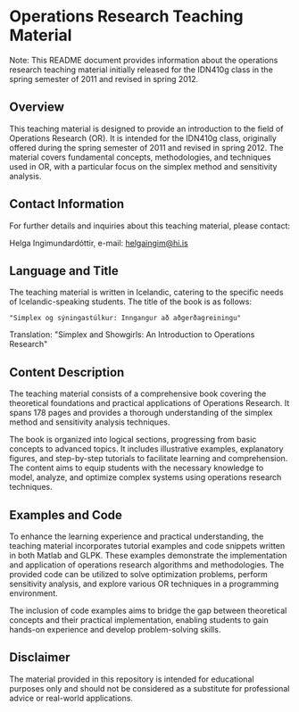 # Operations Research Teaching Material
Note: This README document provides information about the operations research teaching material initially released for the IDN410g class in the spring semester of 2011 and revised in spring 2012.

## Overview
This teaching material is designed to provide an introduction to the field of Operations Research (OR). It is intended for the IDN410g class, originally offered during the spring semester of 2011 and revised in spring 2012. The material covers fundamental concepts, methodologies, and techniques used in OR, with a particular focus on the simplex method and sensitivity analysis.

## Contact Information
For further details and inquiries about this teaching material, please contact:

Helga Ingimundardóttir, e-mail: helgaingim@hi.is

## Language and Title
The teaching material is written in Icelandic, catering to the specific needs of Icelandic-speaking students. The title of the book is as follows:

```"Simplex og sýningastúlkur: Inngangur að aðgerðagreiningu"```

Translation: "Simplex and Showgirls: An Introduction to Operations Research"

## Content Description
The teaching material consists of a comprehensive book covering the theoretical foundations and practical applications of Operations Research. It spans 178 pages and provides a thorough understanding of the simplex method and sensitivity analysis techniques.

The book is organized into logical sections, progressing from basic concepts to advanced topics. It includes illustrative examples, explanatory figures, and step-by-step tutorials to facilitate learning and comprehension. The content aims to equip students with the necessary knowledge to model, analyze, and optimize complex systems using operations research techniques.

## Examples and Code
To enhance the learning experience and practical understanding, the teaching material incorporates tutorial examples and code snippets written in both Matlab and GLPK. These examples demonstrate the implementation and application of operations research algorithms and methodologies. The provided code can be utilized to solve optimization problems, perform sensitivity analysis, and explore various OR techniques in a programming environment.

The inclusion of code examples aims to bridge the gap between theoretical concepts and their practical implementation, enabling students to gain hands-on experience and develop problem-solving skills.

## Disclaimer
The material provided in this repository is intended for educational purposes only and should not be considered as a substitute for professional advice or real-world applications.
